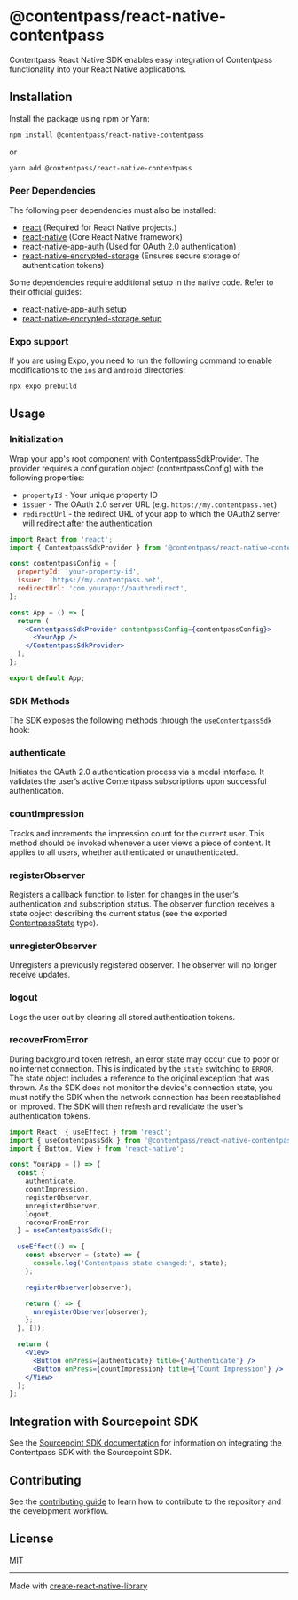# @contentpass/react-native-contentpass

Contentpass React Native SDK enables easy integration of Contentpass functionality into your React Native applications.

## Installation
Install the package using npm or Yarn:

```sh
npm install @contentpass/react-native-contentpass
```

or

```sh
yarn add @contentpass/react-native-contentpass
```

### Peer Dependencies
The following peer dependencies must also be installed:
- [react](https://github.com/facebook/react) (Required for React Native projects.)
- [react-native](https://github.com/facebook/react-native) (Core React Native framework)
- [react-native-app-auth](https://github.com/FormidableLabs/react-native-app-auth) (Used for OAuth 2.0 authentication)
- [react-native-encrypted-storage](https://github.com/emeraldsanto/react-native-encrypted-storage) (Ensures secure storage of authentication tokens)

Some dependencies require additional setup in the native code. Refer to their official guides:
- [react-native-app-auth setup](https://commerce.nearform.com/open-source/react-native-app-auth/docs#setup)
- [react-native-encrypted-storage setup](https://github.com/emeraldsanto/react-native-encrypted-storage?tab=readme-ov-file#installation)

### Expo support
If you are using Expo, you need to run the following command to enable modifications to the `ios` and `android` directories:

```sh
npx expo prebuild
```

## Usage

### Initialization
Wrap your app's root component with ContentpassSdkProvider. The provider requires a configuration object (contentpassConfig) with the following properties:
- `propertyId` - Your unique property ID
- `issuer` - The OAuth 2.0 server URL (e.g. `https://my.contentpass.net`)
- `redirectUrl` - the redirect URL of your app to which the OAuth2 server will redirect after the authentication


```jsx
import React from 'react';
import { ContentpassSdkProvider } from '@contentpass/react-native-contentpass';

const contentpassConfig = {
  propertyId: 'your-property-id',
  issuer: 'https://my.contentpass.net',
  redirectUrl: 'com.yourapp://oauthredirect',
};

const App = () => {
  return (
    <ContentpassSdkProvider contentpassConfig={contentpassConfig}>
      <YourApp />
    </ContentpassSdkProvider>
  );
};

export default App;
```

### SDK Methods
The SDK exposes the following methods through the `useContentpassSdk` hook:

### authenticate
Initiates the OAuth 2.0 authentication process via a modal interface. It validates the user’s active Contentpass subscriptions
upon successful authentication.

### countImpression
Tracks and increments the impression count for the current user. This method should be invoked whenever a user views a
piece of content. It applies to all users, whether authenticated or unauthenticated.

### registerObserver
Registers a callback function to listen for changes in the user’s authentication and subscription status. The observer function
receives a state object describing the current status (see the exported [ContentpassState](./src/types/ContentpassState.ts) type).

### unregisterObserver
Unregisters a previously registered observer. The observer will no longer receive updates.

### logout
Logs the user out by clearing all stored authentication tokens.

### recoverFromError
During background token refresh, an error state may occur due to poor or no internet connection. This is indicated by the
`state` switching to `ERROR`. The state object includes a reference to the original exception that was thrown. As the SDK
does not monitor the device's connection state, you must notify the SDK when the network connection has been reestablished
or improved. The SDK will then refresh and revalidate the user's authentication tokens.

```jsx
import React, { useEffect } from 'react';
import { useContentpassSdk } from '@contentpass/react-native-contentpass';
import { Button, View } from 'react-native';

const YourApp = () => {
  const {
    authenticate,
    countImpression,
    registerObserver,
    unregisterObserver,
    logout,
    recoverFromError
  } = useContentpassSdk();

  useEffect(() => {
    const observer = (state) => {
      console.log('Contentpass state changed:', state);
    };

    registerObserver(observer);

    return () => {
      unregisterObserver(observer);
    };
  }, []);

  return (
    <View>
      <Button onPress={authenticate} title={'Authenticate'} />
      <Button onPress={countImpression} title={'Count Impression'} />
    </View>
  );
};
```

## Integration with Sourcepoint SDK

See the [Sourcepoint SDK documentation](docs/SOURCEPOINT_SDK_INTEGRATION.md) for information on integrating the Contentpass SDK with the Sourcepoint SDK.

## Contributing

See the [contributing guide](docs/CONTRIBUTING.md) to learn how to contribute to the repository and the development workflow.


## License

MIT

---

Made with [create-react-native-library](https://github.com/callstack/react-native-builder-bob)

